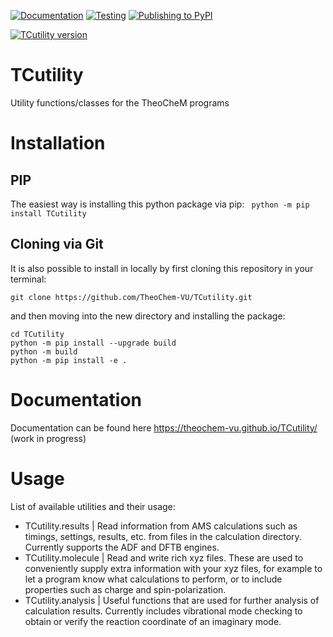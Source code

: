 [![Documentation](https://github.com/TheoChem-VU/TCutility/actions/workflows/build_docs.yml/badge.svg)](https://github.com/TheoChem-VU/TCutility/actions/workflows/build_docs.yml) [![Testing](https://github.com/TheoChem-VU/TCutility/actions/workflows/build_python_versions.yml/badge.svg)](https://github.com/TheoChem-VU/TCutility/actions/workflows/build_python_versions.yml) [![Publishing to PyPI](https://github.com/TheoChem-VU/TCutility/actions/workflows/pypi_publish.yml/badge.svg?branch=main)](https://github.com/TheoChem-VU/TCutility/actions/workflows/pypi_publish.yml)


[![TCutility version](https://badge.fury.io/py/TCutility.svg)](https://pypi.org/project/TCutility/)

# TCutility
Utility functions/classes for the TheoCheM programs

# Installation
PIP
---
The easiest way is installing this python package via pip:
``` python -m pip install TCutility```

Cloning via Git
---------------
It is also possible to install in locally by first cloning this repository in your terminal: 

``` git clone https://github.com/TheoChem-VU/TCutility.git ```

and then moving into the new directory and installing the package:

```
cd TCutility
python -m pip install --upgrade build 
python -m build 
python -m pip install -e .
```

# Documentation
Documentation can be found here https://theochem-vu.github.io/TCutility/ (work in progress)

# Usage
List of available utilities and their usage:
- TCutility.results | Read information from AMS calculations such as timings, settings, results, etc. from files in the calculation directory. Currently supports the ADF and DFTB engines.
- TCutility.molecule | Read and write rich xyz files. These are used to conveniently supply extra information with your xyz files, for example to let a program know what calculations to perform, or to include properties such as charge and spin-polarization.
- TCutility.analysis | Useful functions that are used for further analysis of calculation results. Currently includes vibrational mode checking to obtain or verify the reaction coordinate of an imaginary mode.

